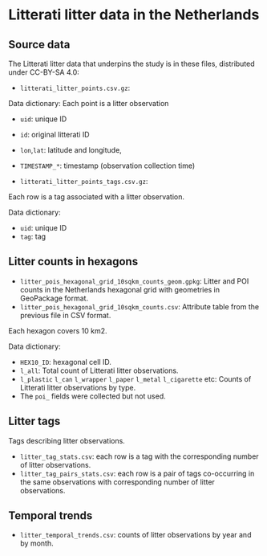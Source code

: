 # Litterati litter data in the Netherlands

## Source data

The Litterati litter data that underpins the study is in these files, distributed under CC-BY-SA 4.0:

- `litterati_litter_points.csv.gz`: 

Data dictionary: 
Each point is a litter observation
- `uid`: unique ID
- `id`: original litterati ID
- `lon`,`lat`: latitude and longitude,
- `TIMESTAMP_*`: timestamp (observation collection time)

- `litterati_litter_points_tags.csv.gz`: 

Each row is a tag associated with a litter observation.

Data dictionary: 
- `uid`: unique ID
- `tag`: tag

## Litter counts in hexagons

- `litter_pois_hexagonal_grid_10sqkm_counts_geom.gpkg`: Litter and POI counts in the Netherlands hexagonal grid with geometries in GeoPackage format.
- `litter_pois_hexagonal_grid_10sqkm_counts.csv`: Attribute table from the previous file in CSV format.

Each hexagon covers 10 km2.

Data dictionary: 
- `HEX10_ID`: hexagonal cell ID.
- `l_all`: Total count of Litterati litter observations.
- `l_plastic` `l_can` `l_wrapper` `l_paper` `l_metal` `l_cigarette` etc: Counts of Litterati litter observations by type.
- The `poi_` fields were collected but not used.


## Litter tags

Tags describing litter observations.

- `litter_tag_stats.csv`: each row is a tag with the corresponding number of litter observations.
- `litter_tag_pairs_stats.csv`: each row is a pair of tags co-occurring in the same observations with corresponding number of litter observations.

## Temporal trends

- `litter_temporal_trends.csv`: counts of litter observations by year and by month.